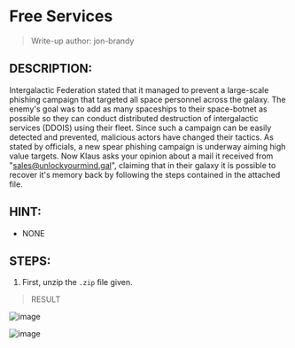 # Free Services
> Write-up author: jon-brandy
## DESCRIPTION:
Intergalactic Federation stated that it managed to prevent a large-scale phishing campaign that targeted all space personnel across the galaxy. 
The enemy's goal was to add as many spaceships to their space-botnet as possible so they can conduct distributed destruction of intergalactic services (DDOIS) using their fleet. 
Since such a campaign can be easily detected and prevented, malicious actors have changed their tactics. As stated by officials, a new spear phishing campaign is underway aiming high value targets. 
Now Klaus asks your opinion about a mail it received from "sales@unlockyourmind.gal", claiming that in their galaxy it is possible to recover it's memory back by following the steps contained in the attached file.
## HINT:
- NONE
## STEPS:
1. First, unzip the `.zip` file given.

> RESULT

![image](https://user-images.githubusercontent.com/70703371/211980542-533c48b0-ff60-4a9d-a229-e0f00c11f5fb.png)


![image](https://user-images.githubusercontent.com/70703371/211980644-45faf4b6-d077-4bdf-b361-29fc28c97967.png)


